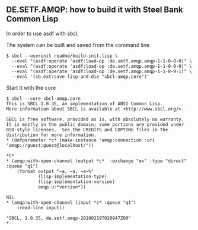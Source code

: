 
DE.SETF.AMQP: how to build it with Steel Bank Common Lisp
------------

In order to use asdf with sbcl, 

The system can be built and saved from the command line

    $ sbcl --userinit readme/build-init.lisp \
      --eval "(asdf:operate 'asdf:load-op :de.setf.amqp.amqp-1-1-0-8-0)" \
      --eval "(asdf:operate 'asdf:load-op :de.setf.amqp.amqp-1-1-0-9-0)" \
      --eval "(asdf:operate 'asdf:load-op :de.setf.amqp.amqp-1-1-0-9-1)" \
      --eval '(sb-ext:save-lisp-and-die "sbcl-amqp.core")'

Start it with the core

    $ sbcl --core sbcl-amqp.core
    This is SBCL 1.0.35, an implementation of ANSI Common Lisp.
    More information about SBCL is available at <http://www.sbcl.org/>.
    
    SBCL is free software, provided as is, with absolutely no warranty.
    It is mostly in the public domain; some portions are provided under
    BSD-style licenses.  See the CREDITS and COPYING files in the
    distribution for more information.
    * (defparameter *c* (make-instance 'amqp:connection :uri "amqp://guest:guest@localhost/"))
    
    *C*
    * (amqp:with-open-channel (output *c*  :exchange "ex" :type "direct" :queue "q1")
        (format output "~a, ~a, ~a~%"
                (lisp-implementation-type)
                (lisp-implementation-version)
                amqp.u:*version*))
    
    NIL
    * (amqp:with-open-channel (input *c* :queue "q1")
        (read-line input))
    
    "SBCL, 1.0.35, de.setf.amqp-20100219T020947Z00"
    * 
    
